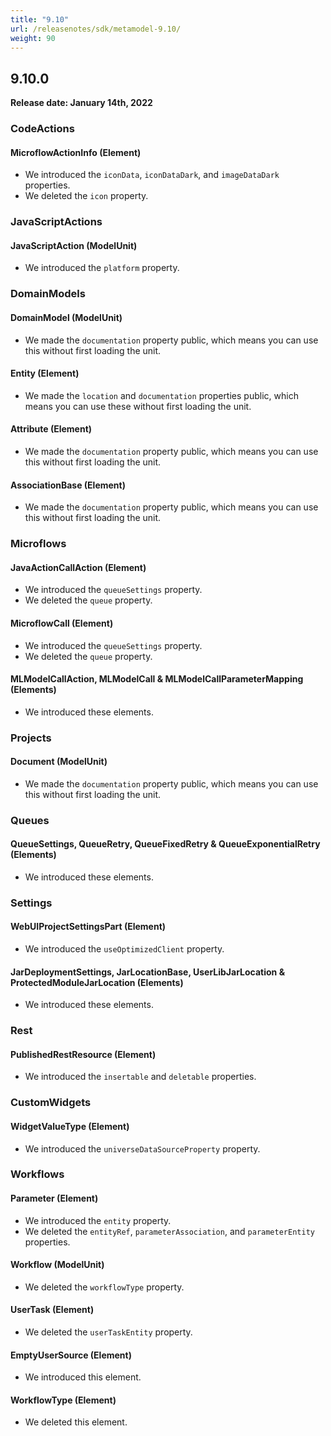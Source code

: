 ```yaml
---
title: "9.10"
url: /releasenotes/sdk/metamodel-9.10/
weight: 90
---
```


## 9.10.0

**Release date: January 14th, 2022**

### CodeActions

#### MicroflowActionInfo (Element)

* We introduced the `iconData`, `iconDataDark`, and `imageDataDark` properties.
* We deleted the `icon` property. 

### JavaScriptActions

#### JavaScriptAction (ModelUnit)

* We introduced the `platform` property. 

### DomainModels

#### DomainModel (ModelUnit)

* We made the `documentation` property public, which means you can use this without first loading the unit.

#### Entity (Element)

* We made the `location` and `documentation` properties public, which means you can use these without first loading the unit.

#### Attribute (Element)

* We made the `documentation` property public, which means you can use this without first loading the unit.

#### AssociationBase (Element)

* We made the `documentation` property public, which means you can use this without first loading the unit.

### Microflows

#### JavaActionCallAction (Element)

* We introduced the `queueSettings` property. 
* We deleted the `queue` property. 

#### MicroflowCall (Element)

* We introduced the `queueSettings` property. 
* We deleted the `queue` property. 

#### MLModelCallAction, MLModelCall & MLModelCallParameterMapping (Elements)

* We introduced these elements.

### Projects

#### Document (ModelUnit)

* We made the `documentation` property public, which means you can use this without first loading the unit.

### Queues

#### QueueSettings, QueueRetry, QueueFixedRetry & QueueExponentialRetry (Elements)

* We introduced these elements. 

### Settings

#### WebUIProjectSettingsPart (Element)

* We introduced the `useOptimizedClient` property.

#### JarDeploymentSettings, JarLocationBase, UserLibJarLocation & ProtectedModuleJarLocation (Elements)

* We introduced these elements.

### Rest

#### PublishedRestResource (Element)

* We introduced the `insertable` and `deletable` properties.

### CustomWidgets

#### WidgetValueType (Element)

* We introduced the `universeDataSourceProperty` property. 

### Workflows

#### Parameter (Element)

* We introduced the `entity` property. 
* We deleted the `entityRef`, `parameterAssociation`, and `parameterEntity` properties.

#### Workflow (ModelUnit)

* We deleted the `workflowType` property. 

#### UserTask (Element)

* We deleted the `userTaskEntity` property. 

#### EmptyUserSource (Element)

* We introduced this element. 

#### WorkflowType (Element)

* We deleted this element. 

